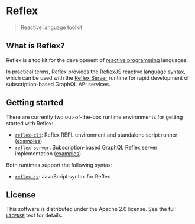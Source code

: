# Reflex

> Reactive language toolkit

## What is Reflex?

Reflex is a toolkit for the development of [reactive programming](https://en.wikipedia.org/wiki/Reactive_programming) languages.

In practical terms, Reflex provides the [ReflexJS](./reflex-js) reactive language syntax, which can be used with the [Reflex Server](./reflex-server) runtime for rapid development of subscription-based GraphQL API services.

## Getting started

There are currently two out-of-the-box runtime environments for getting started with Reflex:

- [`reflex-cli`](./reflex-cli): Reflex REPL environment and standalone script runner ([examples](./reflex-cli/examples))
- [`reflex-server`](./reflex-server): Subscription-based GraphQL Reflex server implementation ([examples](./reflex-server/examples))

Both runtimes support the following syntax:

- [`reflex-js`](./reflex-js): JavaScript syntax for Reflex

## License

This software is distributed under the Apache 2.0 license. See the full [`LICENSE`](./LICENSE) text for details.
